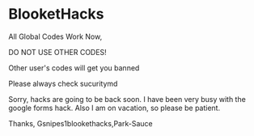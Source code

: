 # BlooketHacks
All Global Codes Work Now,



DO NOT USE OTHER CODES!



Other user's codes will get you banned




Please always check sucuritymd





Sorry, hacks are going to be back soon. I have been very busy with the google forms hack. Also I am on vacation, so please be patient. 




Thanks, Gsnipes1blookethacks,Park-Sauce
